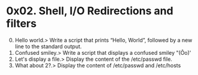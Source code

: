 # 0x02. Shell, I/O Redirections and filters
0. Hello world.> Write a script that prints “Hello, World”, followed by a new line to the standard output.
1. Confused smiley.> Write a script that displays a confused smiley "(Ôo)'
2. Let's display a file.> Display the content of the /etc/passwd file.
3. What about 2?.> Display the content of /etc/passwd and /etc/hosts
